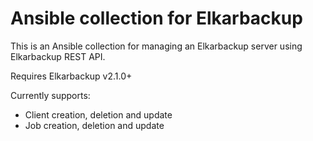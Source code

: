 # Ansible collection for Elkarbackup

This is an Ansible collection for managing an Elkarbackup server using Elkarbackup REST API.

Requires Elkarbackup v2.1.0+

Currently supports:
- Client creation, deletion and update
- Job creation, deletion and update
